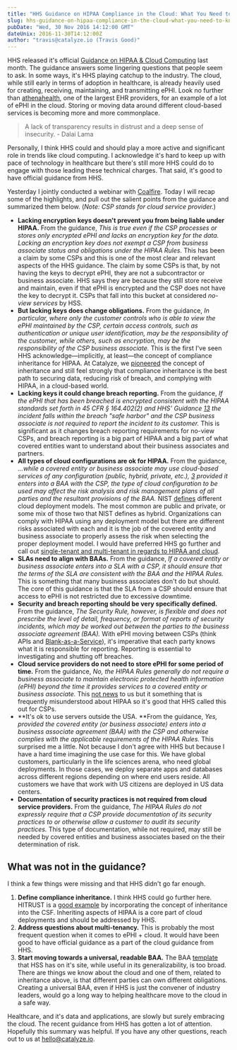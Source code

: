 ```yaml
---
title: "HHS Guidance on HIPAA Compliance in the Cloud: What You Need to Know"
slug: hhs-guidance-on-hipaa-compliance-in-the-cloud-what-you-need-to-know
pubDate: "Wed, 30 Nov 2016 14:12:00 GMT"
dateUnix: 2016-11-30T14:12:00Z
author: "travis@catalyze.io (Travis Good)"
---
```


HHS released it's official [Guidance on HIPAA & Cloud Computing][1] last month. The guidance answers some lingering questions that people seem to ask. In some ways, it's HHS playing catchup to the industry. The cloud, while still early in terms of adoption in healthcare, is already heavily used for creating, receiving, maintaining, and transmitting ePHI. Look no further than [athenahealth][2], one of the largest EHR providers, for an example of a lot of ePHI in the cloud. Storing or moving data around different cloud-based services is becoming more and more commonplace.

> A lack of transparency results in distrust and a deep sense of insecurity. - Dalai Lama

Personally, I think HHS could and should play a more active and significant role in trends like cloud computing. I acknowledge it's hard to keep up with pace of technology in healthcare but there's still more HHS could do to engage with those leading these technical charges. That said, it's good to have official guidance from HHS.

Yesterday I jointly conducted a webinar with [Coalfire][3]. Today I will recap some of the highlights, and pull out the salient points from the guidance and summarized them below. (_Note: CSP stands for cloud service provider._)

* **Lacking encryption keys doesn't prevent you from being liable under HIPAA.** From the guidance, _This is true even if the CSP processes or stores only encrypted ePHI and lacks an encryption key for the data. Lacking an encryption key does not exempt a CSP from business associate status and obligations under the HIPAA Rules._ This has been a claim by some CSPs and this is one of the most clear and relevant aspects of the HHS guidance. The claim by some CSPs is that, by not having the keys to decrypt ePHI, they are not a subcontractor or business associate. HHS says they are because they still store receive and maintain, even if that ePHI is encrypted and the CSP does not have the key to decrypt it. CSPs that fall into this bucket at considered _no-view services_ by HSS.
* **But lacking keys does change obligations.** From the guidance, _In particular, where only the customer controls who is able to view the ePHI maintained by the CSP, certain access controls, such as authentication or unique user identification, may be the responsibility of the customer, while others, such as encryption, may be the responsibility of the CSP business associate._ This is the first I've seen HHS acknowledge—implicitly, at least—the concept of compliance inheritance for HIPAA. At Catalyze, we [pioneered][4] the concept of inheritance and still feel strongly that compliance inheritance is the best path to securing data, reducing risk of breach, and complying with HIPAA, in a cloud-based world.
* **Lacking keys it could change breach reporting.** From the guidance, _If the ePHI that has been breached is encrypted consistent with the HIPAA standards set forth in 45 CFR § 164.402(2) and HHS' Guidance [13](#) the incident falls within the breach "safe harbor" and the CSP business associate is not required to report the incident to its customer._ This is significant as it changes breach reporting requirements for no-view CSPs, and breach reporting is a big part of HIPAA and a big part of what covered entities want to understand about their business associates and partners.
* **All types of cloud configurations are ok for HIPAA.** From the guidance, _…while a covered entity or business associate may use cloud-based services of any configuration (public, hybrid, private, etc.), [3](#) provided it enters into a BAA with the CSP, the type of cloud configuration to be used may affect the risk analysis and risk management plans of all parties and the resultant provisions of the BAA._ NIST [defines][5] different cloud deployment models. The most common are public and private, or some mix of those two that NIST defines as hybrid. Organizations can comply with HIPAA using any deployment model but there are different risks associated with each and it is the job of the covered entity and business associate to properly assess the risk when selecting the proper deployment model. I would have preferred HHS go further and call out [single-tenant and multi-tenant in regards to HIPAA and cloud][6].
* **SLAs need to align with BAAs.** From the guidance, _If a covered entity or business associate enters into a SLA with a CSP, it should ensure that the terms of the SLA are consistent with the BAA and the HIPAA Rules._ This is something that many business associates don't do but should. The core of this guidance is that the SLA from a CSP should ensure that access to ePHI is not restricted due to excessive downtime.
* **Security and breach reporting should be very specifically defined.** From the guidance, _The Security Rule, however, is flexible and does not prescribe the level of detail, frequency, or format of reports of security incidents, which may be worked out between the parties to the business associate agreement (BAA)._ With ePHI moving between CSPs (think APIs and [Blank-as-a-Service][7]), it's imperative that each party knows what it is responsible for reporting. Reporting is essential to investigating and shutting off breaches.
* **Cloud service providers do not need to store ePHI for some period of time.** From the guidance, _No, the HIPAA Rules generally do not require a business associate to maintain electronic protected health information (ePHI) beyond the time it provides services to a covered entity or business associate._ This [not news][8] to us but it something that is frequently misunderstood about HIPAA so it's good that HHS called this out for CSPs.
* **It's ok to use servers outside the USA. **From the guidance, _Yes, provided the covered entity (or business associate) enters into a business associate agreement (BAA) with the CSP and otherwise complies with the applicable requirements of the HIPAA Rules._ This surprised me a little. Not because I don't agree with HHS but because I have a hard time imagining the use case for this. We have global customers, particularly in the life sciences arena, who need global deployments. In those cases, we deploy separate apps and databases across different regions depending on where end users reside. All customers we have that work with US citizens are deployed in US data centers.
* **Documentation of security practices is not required from cloud service providers.** From the guidance, _The HIPAA Rules do not expressly require that a CSP provide documentation of its security practices to or otherwise allow a customer to audit its security practices._ This type of documentation, while not required, may still be needed by covered entities and business associates based on the their determination of risk.

## What was not in the guidance?

I think a few things were missing and that HHS didn't go far enough.

1. **Define compliance inheritance.** I think HHS could go further here. HITRUST is a [good example][9] by incorporating the concept of inheritance into the CSF. Inheriting aspects of HIPAA is a core part of cloud deployments and should be addressed by HHS.
2. **Address questions about multi-tenancy.** This is probably the most frequent question when it comes to ePHI + cloud. It would have been good to have official guidance as a part of the cloud guidance from HHS.
3. **Start moving towards a universal, readable BAA.** The BAA [template][10] that HSS has on it's site, while useful in its generalizability, is too broad. There are things we know about the cloud and one of them, related to inheritance above, is that different parties can own different obligations. Creating a universal BAA, even if HHS is just the convener of industry leaders, would go a long way to helping healthcare move to the cloud in a safe way.

Healthcare, and it's data and applications, are slowly but surely embracing the cloud. The recent guidance from HHS has gotten a lot of attention. Hopefully this summary was helpful. If you have any other questions, reach out to us at [hello@catalyze.io][11].

[1]: http://www.hhs.gov/hipaa/for-professionals/special-topics/cloud-computing/index.html
[2]: http://www.athenahealth.com/
[3]: https://www.coalfire.com/
[4]: https://policy.catalyze.io/#compliance-inheritance
[5]: http://nvlpubs.nist.gov/nistpubs/Legacy/SP/nistspecialpublication800-145.pdf
[6]: https://catalyze.io/learn/hipaa-and-multi-tenancy
[7]: http://content.catalyze.io/blog/inheritance-and-ownership-of-compliance-risk
[8]: http://content.catalyze.io/blog/how-long-to-keep-medical-records-under-hipaa
[9]: http://content.catalyze.io/blog/hitrust-inheritance-the-most-important-compliance-announcement-of-the-year
[10]: http://www.hhs.gov/hipaa/for-professionals/covered-entities/sample-business-associate-agreement-provisions/index.html
[11]: mailto:hello%40catalyze.io
